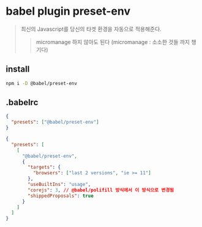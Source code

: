 # babel plugin preset-env

> 최신의 Javascript를 당신의 타겟 환경을 자동으로 적용해준다.
>
> > micromanage 하지 않아도 된다 (micromanage : 소소한 것들 까지 챙기다)

## install

```sh
npm i -D @babel/preset-env
```

## .babelrc

```json
{
  "presets": ["@babel/preset-env"]
}
```

```json
{
  "presets": [
    [
      "@babel/preset-env",
      {
        "targets": {
          "browsers": ["last 2 versions", "ie >= 11"]
        },
        "useBuiltIns": "usage",
        "corejs": 3, // @babel/polifill 방식에서 이 방식으로 변경됨
        "shippedProposals": true
      }
    ]
  ]
}
```

